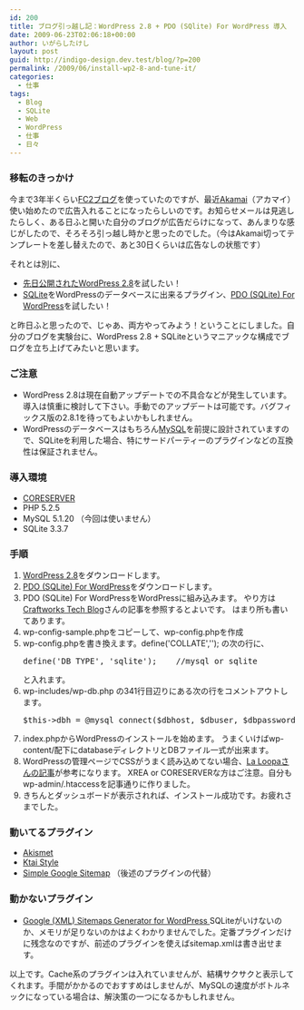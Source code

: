 ```yaml
---
id: 200
title: ブログ引っ越し記：WordPress 2.8 + PDO (SQlite) For WordPress 導入
date: 2009-06-23T02:06:18+00:00
author: いがらしたけし
layout: post
guid: http://indigo-design.dev.test/blog/?p=200
permalink: /2009/06/install-wp2-8-and-tune-it/
categories:
  - 仕事
tags:
  - Blog
  - SQLite
  - Web
  - WordPress
  - 仕事
  - 日々
---
```

<h3>移転のきっかけ</h3>
今まで3年半くらい<a href="http://blog.fc2.com/">FC2ブログ</a>を使っていたのですが、最近<a title="Wikipedia: アカマイ" href="http://ja.wikipedia.org/wiki/%E3%82%A2%E3%82%AB%E3%83%9E%E3%82%A4%E3%83%BB%E3%83%86%E3%82%AF%E3%83%8E%E3%83%AD%E3%82%B8%E3%83%BC%E3%82%BA">Akamai</a>（アカマイ）使い始めたので広告入れることになったらしいのです。お知らせメールは見逃したらしく、ある日ふと開いた自分のブログが広告だらけになって、あんまりな感じがしたので、そろそろ引っ越し時かと思ったのでした。（今はAkamai切ってテンプレートを差し替えたので、あと30日くらいは広告なしの状態です）

それとは別に、
<ul>
	<li><a href="http://ja.wordpress.org/2009/06/12/wordpress-28-ja/">先日公開されたWordPress 2.8</a>を試したい！</li>
	<li><a href="http://www.sqlite.org/">SQLite</a>をWordPressのデータベースに出来るプラグイン、<a href="http://wordpress.org/extend/plugins/pdo-for-wordpress/">PDO (SQLite) For WordPress</a>を試したい！</li>
</ul>
と昨日ふと思ったので、じゃあ、両方やってみよう！ということにしました。自分のブログを実験台に、WordPress 2.8 + SQLiteというマニアックな構成でブログを立ち上げてみたいと思います。
<!--more-->
<h3>ご注意</h3>
<ul>
	<li>WordPress 2.8は現在自動アップデートでの不具合などが発生しています。導入は慎重に検討して下さい。手動でのアップデートは可能です。バグフィックス版の2.8.1を待ってもよいかもしれません。</li>
	<li>WordPressのデータベースはもちろん<a href="http://www-jp.mysql.com/">MySQL</a>を前提に設計されていますので、SQLiteを利用した場合、特にサードパーティーのプラグインなどの互換性は保証されません。</li>
</ul>
<h3>導入環境</h3>
<ul>
	<li><a href="http://www.coreserver.jp/">CORESERVER</a></li>
	<li>PHP 5.2.5</li>
	<li>MySQL 5.1.20 （今回は使いません）</li>
	<li>SQLite 3.3.7</li>
</ul>
<h3>手順</h3>
<ol>
	<li><a href="http://ja.wordpress.org/">WordPress 2.8</a>をダウンロードします。</li>
	<li><a href="http://wordpress.org/extend/plugins/pdo-for-wordpress/">PDO (SQLite) For WordPress</a>をダウンロードします。</li>
	<li>PDO (SQLite) For WordPressをWordPressに組み込みます。
やり方は<a href="http://www.craft-works.co.jp/blog/archives/40">Craftworks Tech Blog</a>さんの記事を参照するとよいです。
はまり所も書いてあります。</li>
	<li>wp-config-sample.phpをコピーして、wp-config.phpを作成</li>
	<li>wp-config.phpを書き換えます。define('COLLATE',''); の次の行に、
<pre class="decode:1 " >define('DB_TYPE', 'sqlite');    //mysql or sqlite</pre>
と入れます。</li>
	<li>wp-includes/wp-db.php の341行目辺りにある次の行をコメントアウトします。
<pre class="decode:1 " >$this-&gt;dbh = @mysql_connect($dbhost, $dbuser, $dbpassword, true);</pre></li>
	<li>index.phpからWordPressのインストールを始めます。
うまくいけばwp-content/配下にdatabaseディレクトリとDBファイル一式が出来ます。</li>
	<li>WordPressの管理ページでCSSがうまく読み込めてない場合、<a href="http://www.laloopa.com/20090612/wp28-mgmt-page-doesnt-load-css/">La Loopaさんの記事</a>が参考になります。 XREA or CORESERVERな方はご注意。自分もwp-admin/.htaccessを記事通りに作りました。</li>
	<li>きちんとダッシュボードが表示されれば、インストール成功です。お疲れさまでした。</li>
</ol>
<h3>動いてるプラグイン</h3>
<ul>
	<li><a href="http://akismet.com/">Akismet</a></li>
	<li><a href="http://wppluginsj.sourceforge.jp/ktai_style/">Ktai Style</a></li>
	<li><a href="http://suche.pytalhost.de/2008/12/13/wordpress-plugin-simple-google-sitemap-v10">Simple Google Sitemap</a> （後述のプラグインの代替）</li>
</ul>
<h3>動かないプラグイン</h3>
<ul>
	<li><a href="http://www.arnebrachhold.de/projects/wordpress-plugins/google-xml-sitemaps-generator/">Google (XML) Sitemaps Generator for WordPress
</a>SQLiteがいけないのか、メモリが足りないのかはよくわかりませんでした。定番プラグインだけに残念なのですが、前述のプラグインを使えばsitemap.xmlは書き出せます。</li>
</ul>
以上です。Cache系のプラグインは入れていませんが、結構サクサクと表示してくれます。手間がかかるのでおすすめはしませんが、MySQLの速度がボトルネックになっている場合は、解決策の一つになるかもしれません。